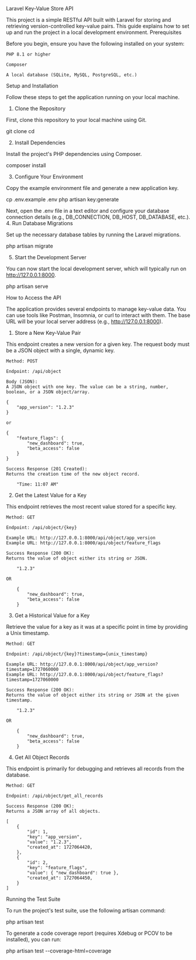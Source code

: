 Laravel Key-Value Store API

This project is a simple RESTful API built with Laravel for storing and retrieving version-controlled key-value pairs. This guide explains how to set up and run the project in a local development environment.
Prerequisites

Before you begin, ensure you have the following installed on your system:

    PHP 8.1 or higher

    Composer

    A local database (SQLite, MySQL, PostgreSQL, etc.)

Setup and Installation

Follow these steps to get the application running on your local machine.

1. Clone the Repository

First, clone this repository to your local machine using Git.

git clone <your-repository-url>
cd <project-directory>

2. Install Dependencies

Install the project's PHP dependencies using Composer.

composer install

3. Configure Your Environment

Copy the example environment file and generate a new application key.

cp .env.example .env
php artisan key:generate

Next, open the .env file in a text editor and configure your database connection details (e.g., DB_CONNECTION, DB_HOST, DB_DATABASE, etc.). 4. Run Database Migrations

Set up the necessary database tables by running the Laravel migrations.

php artisan migrate

5. Start the Development Server

You can now start the local development server, which will typically run on http://127.0.0.1:8000.

php artisan serve

How to Access the API

The application provides several endpoints to manage key-value data. You can use tools like Postman, Insomnia, or curl to interact with them. The base URL will be your local server address (e.g., http://127.0.0.1:8000).

1. Store a New Key-Value Pair

This endpoint creates a new version for a given key. The request body must be a JSON object with a single, dynamic key.

    Method: POST

    Endpoint: /api/object

    Body (JSON):
    A JSON object with one key. The value can be a string, number, boolean, or a JSON object/array.

    {
        "app_version": "1.2.3"
    }

    or

    {
        "feature_flags": {
            "new_dashboard": true,
            "beta_access": false
        }
    }

    Success Response (201 Created):
    Returns the creation time of the new object record.

        "Time: 11:07 AM"

2. Get the Latest Value for a Key

This endpoint retrieves the most recent value stored for a specific key.

    Method: GET

    Endpoint: /api/object/{key}

    Example URL: http://127.0.0.1:8000/api/object/app_version
    Example URL: http://127.0.0.1:8000/api/object/feature_flags

    Success Response (200 OK):
    Returns the value of object either its string or JSON.

        "1.2.3"

    OR

        {
            "new_dashboard": true,
            "beta_access": false
        }

3. Get a Historical Value for a Key

Retrieve the value for a key as it was at a specific point in time by providing a Unix timestamp.

    Method: GET

    Endpoint: /api/object/{key}?timestamp={unix_timestamp}

    Example URL: http://127.0.0.1:8000/api/object/app_version?timestamp=1727060000
    Example URL: http://127.0.0.1:8000/api/object/feature_flags?timestamp=1727060000

    Success Response (200 OK):
    Returns the value of object either its string or JSON at the given timestamp.

        "1.2.3"

    OR

        {
            "new_dashboard": true,
            "beta_access": false
        }

4. Get All Object Records

This endpoint is primarily for debugging and retrieves all records from the database.

    Method: GET

    Endpoint: /api/object/get_all_records

    Success Response (200 OK):
    Returns a JSON array of all objects.

    [
        {
            "id": 1,
            "key": "app_version",
            "value": "1.2.3",
            "created_at": 1727064420,
        },
        {
            "id": 2,
            "key": "feature_flags",
            "value": { "new_dashboard": true },
            "created_at": 1727064450,
        }
    ]

Running the Test Suite

To run the project's test suite, use the following artisan command:

php artisan test

To generate a code coverage report (requires Xdebug or PCOV to be installed), you can run:

php artisan test --coverage-html=coverage
